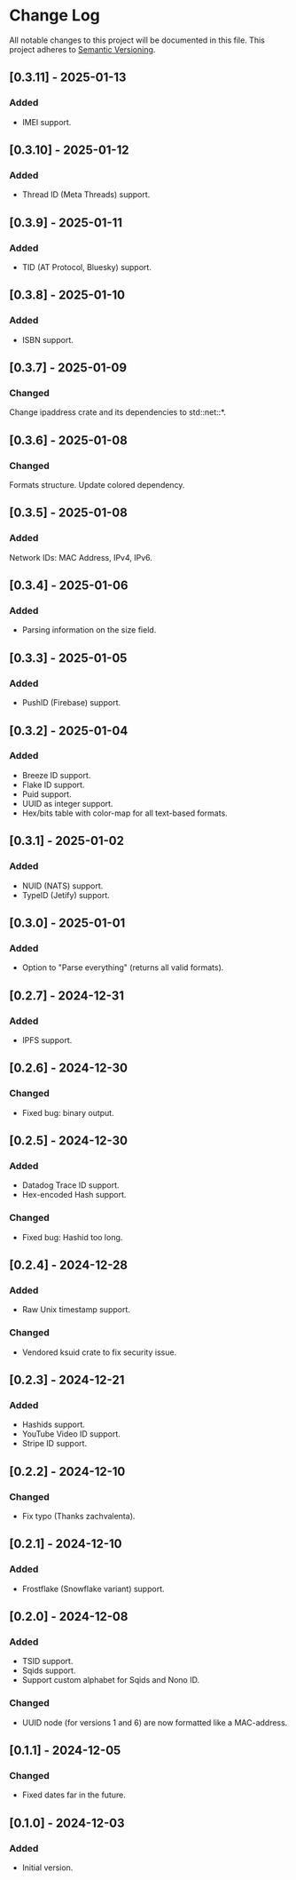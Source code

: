 # Change Log

All notable changes to this project will be documented in this file.
This project adheres to [Semantic Versioning](http://semver.org/).

## [0.3.11] - 2025-01-13

### Added

- IMEI support.

## [0.3.10] - 2025-01-12

### Added

- Thread ID (Meta Threads) support.

## [0.3.9] - 2025-01-11

### Added

- TID (AT Protocol, Bluesky) support.

## [0.3.8] - 2025-01-10

### Added

- ISBN support.

## [0.3.7] - 2025-01-09

### Changed

Change ipaddress crate and its dependencies to std::net::*.

## [0.3.6] - 2025-01-08

### Changed

Formats structure.
Update colored dependency.

## [0.3.5] - 2025-01-08

### Added

Network IDs: MAC Address, IPv4, IPv6.

## [0.3.4] - 2025-01-06

### Added

- Parsing information on the size field.

## [0.3.3] - 2025-01-05

### Added

- PushID (Firebase) support.

## [0.3.2] - 2025-01-04

### Added

- Breeze ID support.
- Flake ID support.
- Puid support.
- UUID as integer support.
- Hex/bits table with color-map for all text-based formats.

## [0.3.1] - 2025-01-02

### Added

- NUID (NATS) support.
- TypeID (Jetify) support.

## [0.3.0] - 2025-01-01

### Added

- Option to "Parse everything" (returns all valid formats).

## [0.2.7] - 2024-12-31

### Added

- IPFS support.

## [0.2.6] - 2024-12-30

### Changed

- Fixed bug: binary output.

## [0.2.5] - 2024-12-30

### Added

- Datadog Trace ID support.
- Hex-encoded Hash support.

### Changed

- Fixed bug: Hashid too long.

## [0.2.4] - 2024-12-28

### Added

- Raw Unix timestamp support.

### Changed

- Vendored ksuid crate to fix security issue.

## [0.2.3] - 2024-12-21

### Added

- Hashids support.
- YouTube Video ID support.
- Stripe ID support.

## [0.2.2] - 2024-12-10

### Changed

- Fix typo (Thanks zachvalenta).

## [0.2.1] - 2024-12-10

### Added

- Frostflake (Snowflake variant) support.

## [0.2.0] - 2024-12-08

### Added

- TSID support.
- Sqids support.
- Support custom alphabet for Sqids and Nono ID.

### Changed

- UUID node (for versions 1 and 6) are now formatted like a MAC-address.

## [0.1.1] - 2024-12-05

### Changed

- Fixed dates far in the future.

## [0.1.0] - 2024-12-03

### Added

- Initial version.
